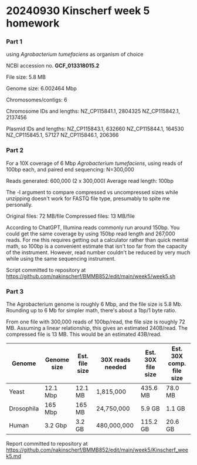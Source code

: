 # 20240930 Kinscherf week 5 homework

### Part 1
using *Agrobacterium tumefaciens* as organism of choice

NCBI accession no. **GCF_013318015.2**

File size: 5.8 MB

Genome size: 6.002464 Mbp

Chromosomes/contigs: 6

Chromosome IDs and lengths:
NZ_CP115841.1, 2804325
NZ_CP115842.1, 2137456

Plasmid IDs and lengths:
NZ_CP115843.1, 632660
NZ_CP115844.1, 164530
NZ_CP115845.1, 57127
NZ_CP115846.1, 206366

### Part 2

For a 10X coverage of 6 Mbp *Agrobacterium tumefaciens*, using reads of 100bp each, and paired end sequencing:
N=300,000

Reads generated: 600,000 (2 x 300,000)
Average read length: 100bp

The -l argument to compare compressed vs uncompressed sizes while unzipping doesn't work for FASTQ file type, presumably to spite me personally.

Original files: 72 MB/file
Compressed files: 13 MB/file

According to ChatGPT, Illumina reads commonly run around 150bp. You could get the same coverage by using 150bp read length and 267,000 reads. For me this requires getting out a calculator rather than quick mental math, so 100bp is a convenient estimate that isn't too far from the capacity of the instrument. However, read number couldn't be reduced by very much while using the same sequencing instrument.

Script committed to repository at https://github.com/nakinscherf/BMMB852/edit/main/week5/week5.sh

### Part 3

The Agrobacterium genome is roughly 6 Mbp, and the file size is 5.8 Mb. Rounding up to 6 Mb for simpler math, there's about a 1bp/1 byte ratio.

From one file with 300,000 reads of 100bp/read, the file size is roughly 72 MB. Assuming a linear relationship, this gives an estimated 240B/read. The compressed file is 13 MB. This would be an estimated 43B/read.

| Genome     | Genome size | Est. file size | 30X reads needed | Est. 30X file size | Est. 30X comp. file size|
|------------|-------------|----------------|------------------|--------------------|-------------------------|
| Yeast      | 12.1 Mbp    | 12.1 MB        | 1,815,000        | 435.6 MB           | 78.0 MB                 |
| Drosophila | 165 Mbp     | 165 MB         | 24,750,000       | 5.9 GB             | 1.1 GB                  |
| Human      | 3.2 Gbp     | 3.2 GB         | 480,000,000      | 115.2 GB           | 20.6 GB                 |

Report committed to repository at https://github.com/nakinscherf/BMMB852/edit/main/week5/Kinscherf_week5.md
